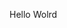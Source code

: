 Hello Wolrd

















































































































































































































































































































































































































































































































































































































































































































































































































































































































































































































































































































































































































































































































































































































































































































































